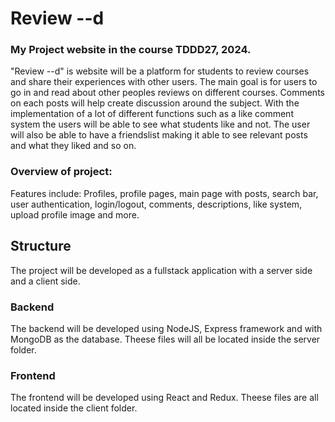 # Review --d
### My Project website in the course TDDD27, 2024.

"Review --d" is website will be a platform for students to review courses and share their experiences with other users. The main goal is for users to go in and read about other peoples reviews on different courses. Comments on each posts will help create discussion around the subject. With the implementation of a lot of different functions such as a like comment system the users will be able to see what students like and not. The user will also be able to have a friendslist making it able to see relevant posts and what they liked and so on. 

### Overview of project:

Features include: Profiles, profile pages, main page with posts,  search bar, user authentication, login/logout, comments, descriptions, like system, upload profile image and more.

## Structure
The project will be developed as a fullstack application with a server side and a client side. 

### Backend
The backend will be developed using NodeJS, Express framework and with MongoDB as the database. Theese files will all be located inside the server folder.

### Frontend
The frontend will be developed using React and Redux. Theese files are all located inside the client folder. 